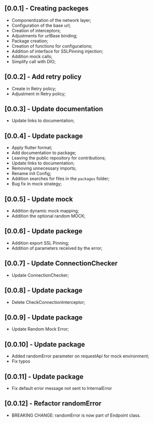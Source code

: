 ## [0.0.1] - Creating packeges

- Componentization of the network layer;
- Configuration of the base url;
- Creation of interceptors;
- Adjustments for urlBase binding;
- Package creation;
- Creation of functions for configurations;
- Addition of interface for SSLPinning injection;
- Addition mock calls;
- Simplify call with DIO;

## [0.0.2] - Add retry policy

- Create in Retry policy;
- Adjustment in Retry policy;

## [0.0.3] - Update documentation

- Update links to documentation;

## [0.0.4] - Update package

- Apply flutter format;
- Add documentation to package;
- Leaving the public repository for contributions;
- Update links to documentation;
- Removing unnecessary imports;
- Rename init Config;
- Addition searches for files in the `packages` folder;
- Bug fix in mock strategy;

## [0.0.5] - Update mock

- Addition dynamic mock mapping;
- Addition the optional random MOCK;

## [0.0.6] - Update packege

- Addition export SSL Pinning;
- Addition of parameters received by the error;

## [0.0.7] - Update ConnectionChecker

- Update ConnectionChecker;

## [0.0.8] - Update package

- Delete CheckConnectionInterceptor;

## [0.0.9] - Update package

- Update Random Mock Error;

## [0.0.10] - Update package

- Added randomError parameter on requestApi for mock environment;
- Fix typos

## [0.0.11] - Update package

- Fix default error message not sent to InternalError

## [0.0.12] - Refactor randomError

- BREAKING CHANGE: randomError is now part of Endpoint class.

